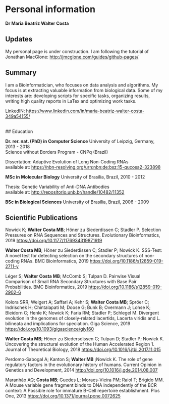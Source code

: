 # Personal information 
  
**Dr Maria Beatriz Walter Costa**

## Updates

My personal page is under construction. I am following the tutorial of Jonathan MacGlone: http://jmcglone.com/guides/github-pages/

## Summary  

I am a Bioinformatician, who focuses on data analysis and algorithms. My focus is at extracting valuable information from biological data. Some of my interests are: developing scripts for specific tasks, organizing results, writing high quality reports in LaTex and optimizing work tasks.  

LinkedIN: https://www.linkedin.com/in/maria-beatriz-walter-costa-349a54155/  

<br>
## Education  

**Dr. rer. nat. (PhD) in Computer Science**
University of Leipzig, Germany, 2013 - 2018    
Science without Borders Program - CNPq (Brazil)  

Dissertation: Adaptive Evolution of Long Non-Coding RNAs  
available at: https://nbn-resolving.org/urn:nbn:de:bsz:15-qucosa2-323898

**MSc in Molecular Biology**
University of Brasília, Brazil, 2010 - 2012

Thesis: Genetic Variability of Anti-DNA Antibodies  
available at: http://repositorio.unb.br/handle/10482/11352  

**BSc in Biological Sciences**
University of Brasília, Brazil, 2006 - 2009
  
## Scientific Publications  
  
  Nowick K; **Walter Costa MB**; Höner zu Siederdissen C; Stadler P. Selection Pressures on RNA Sequences and Structures. Evolutionary Bioinformatics, 2019 https://doi.org/10.1177/1176934319871919

  **Walter Costa MB**; Höner zu Siederdissen C; Stadler P; Nowick K. SSS-Test: A novel test for detecting selection
on the secondary structures of non-coding RNAs. BMC Bioinformatics, 2019 https://doi.org/10.1186/s12859-019-2711-y
 
  Léger S; **Walter Costa MB**; McComb S; Tulpan D.  Pairwise Visual Comparison of Small RNA Secondary Structures with Base Pair Probabilities. BMC Bioinformatics, 2019 https://doi.org/10.1186/s12859-019-2902-6

  Kolora SRR; Weigert A; Saffari A; Kehr S; **Walter Costa MB**; Spröer C; Indrischek H; Chintalapati M; Doose G; Bunk B; Overmann J; Lohse K; Bleidorn C; Henle K; Nowick K; Faria RM; Stadler P; Schlegel M. Divergent evolution in the genomes of closely-related lacertids, Lacerta viridis and L. bilineata and implications for speciation. Giga Science, 2019 https://doi.org/10.1093/gigascience/giy160

  **Walter Costa MB**; Höner zu Siedersdissen C; Tulpan D; Stadler P; Nowick K. Uncovering the structural evolution of the Human Accelerated Region 1. Journal of Theoretical Biology, 2018 https://doi.org/10.1016/j.jtbi.2017.11.015

  Perdomo-Sabogal A; Kanton S; **Walter MB** ;Nowick K. The role of gene regulatory factors in the evolutionary history of
humans. Current Opinion in Genetics and Development, 2014 http://doi.org/10.1016/j.gde.2014.08.007

 Maranhão AQ; **Costa MB**; Guedes L; Moraes-Vieira PM; Raiol T; Brigido MM. A Mouse variable gene fragment binds to DNA independently of the BCR context: A Possible role for immature B-Cell repertoire establishment. Plos
One, 2013 https://doi.org/10.1371/journal.pone.0072625
<br>
